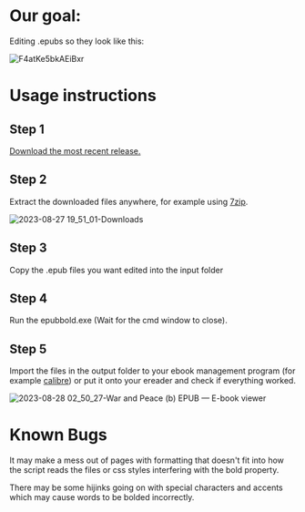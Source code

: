 # Our goal:

Editing .epubs so they look like this:

![F4atKe5bkAEiBxr](https://github.com/Maidervierte/epubbold/assets/68083029/04f089bf-519a-4f4e-99a6-e8259bdde8bc)

# Usage instructions

## Step 1

[Download the most recent release.](https://github.com/Maidervierte/epubbold/releases)

## Step 2

Extract the downloaded files anywhere, for example using [7zip](https://www.7-zip.org/).

![2023-08-27 19_51_01-Downloads](https://github.com/Maidervierte/epubbold/assets/68083029/9d96fc0a-bc16-425f-9ae9-5c8c3e4385f5)

## Step 3

Copy the .epub files you want edited into the input folder

## Step 4

Run the epubbold.exe (Wait for the cmd window to close).

## Step 5

Import the files in the output folder to your ebook management program (for example [calibre](https://calibre-ebook.com/)) or put it onto your ereader and check if everything worked.

![2023-08-28 02_50_27-War and Peace (b)  EPUB  — E-book viewer](https://github.com/Maidervierte/epubbold/assets/68083029/2e128da5-79d4-4cc4-a633-1978d4e678f8)

# Known Bugs

It may make a mess out of pages with formatting that doesn't fit into how the script reads the files or css styles interfering with the bold property.

There may be some hijinks going on with special characters and accents which may cause words to be bolded incorrectly.





